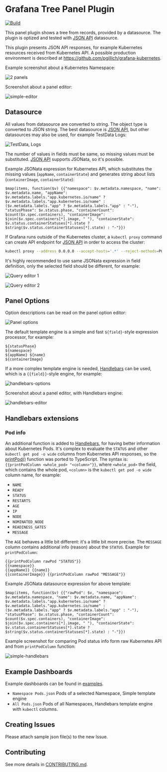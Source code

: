 # Grafana Tree Panel Plugin

[![Build](https://github.com/pgillich/grafana-tree-panel/workflows/CI/badge.svg)](https://github.com/pgillich/grafana-tree-panel/actions?query=workflow%3A%22CI%22)

This panel plugin shows a tree from records, provided by a datasource. The plugin is optized and tested with [JSON API](https://grafana.com/grafana/plugins/marcusolsson-json-datasource/) datasource.

This plugin presents JSON API responses, for example Kubernetes resources received from Kubernetes API. A possible production environment is described at <https://github.com/pgillich/grafana-kubernetes>.

Example screenshot about a Kubernetes Namespace:

![2 panels](https://github.com/pgillich/grafana-tree-panel/raw/main/images/2panels.jpg)

Screenshot about a panel editor:

![simple-editor](https://github.com/pgillich/grafana-tree-panel/raw/main/images/simple-editor.png)

## Datasource

All values from datasource are converted to string. The object type is converted to JSON string. The best datasource is [JSON API](https://grafana.com/grafana/plugins/marcusolsson-json-datasource/), but other datasources may also be used, for example TestData Logs:

![TestData, Logs](https://github.com/pgillich/grafana-tree-panel/raw/main/images/testdata.jpg)

The number of values in fields must be same, so missing values must be substituted. [JSON API](https://grafana.com/grafana/plugins/marcusolsson-json-datasource/) supports JSONata, so it's possible.

Example JSONata expression for Kubernetes API, which substitutes the missing values (`appName`, `containerState`) and generates string about lists (`containerImage`, `containerState`):

```jsonata
$map(items, function($v) {{"namespace": $v.metadata.namespace, "name": $v.metadata.name, "appName": $v.metadata.labels."app.kubernetes.io/name" ? $v.metadata.labels."app.kubernetes.io/name" : ($v.metadata.labels."app" ? $v.metadata.labels."app" : "-"), "statusPhase": $v.status.phase, "containerCount": $count($v.spec.containers), "containerImage": $join($v.spec.containers[*].image, " "), "containerState": $v.status.containerStatuses[*].state ? $string($v.status.containerStatuses[*].state) : "-"}})
```

If Grafana runs outside of the Kubernetes cluster, a `kubectl proxy` command can create API endpoint for [JSON API](https://grafana.com/grafana/plugins/marcusolsson-json-datasource/) in order to access the cluster:

```sh
kubectl proxy --address 0.0.0.0 --accept-hosts='.*' --reject-methods=POST,PUT,PATCH -v5
```

It's highly recommended to use same JSONata expression in field definition, only the selected field should be different, for example:

![Query editor 1](https://github.com/pgillich/grafana-tree-panel/raw/main/images/query_1.jpg)

![Query editor 2](https://github.com/pgillich/grafana-tree-panel/raw/main/images/query_2.jpg)

## Panel Options

Option descriptions can be read on the panel option editor:

![Panel options](https://github.com/pgillich/grafana-tree-panel/raw/main/images/options.jpg)

The default template engine is a simple and fast `${field}`-style expression processor, for example:

```text
${statusPhase}
${namespace}
${appName} ${name}
${containerImage}
```

If a more complex template engine is needed, [Handlebars](https://github.com/handlebars-lang/handlebars.js) can be used,
which is a `{{field}}`-style engine, for example:

![handlebars-options](https://github.com/pgillich/grafana-tree-panel/raw/main/images/handlebars-options.jpg)

Screenshot about a panel editor, with Handlebars engine:

![handlebars-editor](https://github.com/pgillich/grafana-tree-panel/raw/main/images/handlebars-editor.png)

## Handlebars extensions

### Pod info

An additional function is added to [Handlebars](https://github.com/handlebars-lang/handlebars.js), for having better information about Kubernetes Pods.
It's complex to evaluate the `STATUS` and other `kubectl get pod -o wide` columns from Kubernetes API responses,
so the [printPod()](https://github.com/kubernetes/kubernetes/blob/master/pkg/printers/internalversion/printers.go#L741) function was ported to TypeScript. The syntax is: `{{printPodColumn <whole_pod> "<column>"}}`, where `<whole_pod>` the field, which contains the whole pod, `<column>` is the `kubectl get pod -o wide` column name, for example:

* `NAME`
* `READY`
* `STATUS`
* `RESTARTS`
* `AGE`
* `IP`
* `NODE`
* `NOMINATED_NODE`
* `READINESS_GATES`
* `MESSAGE`

The `AGE` behaves a little bit different: it's a little bit more precise.
The `MESSAGE` column contains additional info (reason) about the `STATUS`.
Example for `printPodColumn`:

```text
{{printPodColumn rawPod "STATUS"}}
{{namespace}}
{{appName}} {{name}}
{{containerImage}} {{printPodColumn rawPod "MESSAGE"}}
```

Example JSONata datasource expression for above template:

```jsonata
$map(items, function($v) {{"rawPod": $v, "namespace": $v.metadata.namespace, "name": $v.metadata.name, "appName": $v.metadata.labels."app.kubernetes.io/name" ? $v.metadata.labels."app.kubernetes.io/name" : ($v.metadata.labels."app" ? $v.metadata.labels."app" : "-"), "statusPhase": $v.status.phase, "containerCount": $count($v.spec.containers), "containerImage": $join($v.spec.containers[*].image, " "), "containerState": $v.status.containerStatuses[*].state ? $string($v.status.containerStatuses[*].state) : "-"}})
```

Example screenshot for comparing Pod status info form raw Kubernetes API and from `printPodColumn` function:

![simple-handlebars](https://github.com/pgillich/grafana-tree-panel/raw/main/images/simple-handlebars.png)

## Example Dashboards

Example dashboards can be found in [examples](https://github.com/pgillich/grafana-tree-panel/raw/main/examples).

* `Namespace Pods.json` Pods of a selected Namespace, Simple template engine
* `All Pods.json` Pods of all Namespaces, Handlebars template engine with `kubectl` columns.

## Creating Issues

Please attach sample json file(s) to the new Issue.

## Contributing

See more details in [CONTRIBUTING.md](https://github.com/pgillich/grafana-tree-panel/raw/main/CONTRIBUTING.md).

